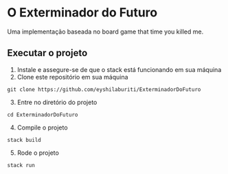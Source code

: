 # O Exterminador do Futuro
Uma implementação baseada no board game that time you killed me.

## Executar o projeto
1. Instale e assegure-se de que o stack está funcionando em sua máquina
2. Clone este repositório em sua máquina
```
git clone https://github.com/eyshilaburiti/ExterminadorDoFuturo
```
3. Entre no diretório do projeto
```
cd ExterminadorDoFuturo
```
4. Compile o projeto
```
stack build
```
5. Rode o projeto
```
stack run
```